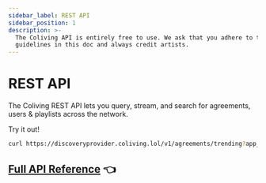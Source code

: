 ```yaml
---
sidebar_label: REST API
sidebar_position: 1
description: >-
  The Coliving API is entirely free to use. We ask that you adhere to the
  guidelines in this doc and always credit artists.
---
```


# REST API

The Coliving REST API lets you query, stream, and search for agreements, users & playlists across the network.

Try it out!

```bash
curl https://discoveryprovider.coliving.lol/v1/agreements/trending?app_name=ExampleApp
```

## [Full API Reference](https://colivingproject.github.io/api-docs/#coliving-api-docs)  👈  